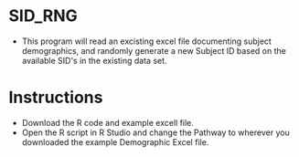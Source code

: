 # SID_RNG

- This program will read an excisting excel file documenting subject demographics, and randomly generate a new Subject ID based on the available SID's in the existing data set. 

# Instructions 
- Download the R code and example excell file. 
- Open the R script in R Studio and change the Pathway to wherever you downloaded the example Demographic Excel file. 
